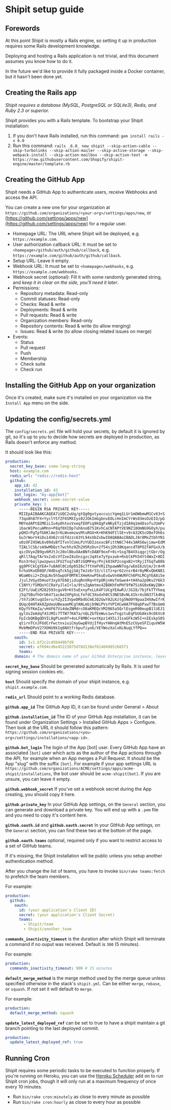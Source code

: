 # Shipit setup guide

## Forewords

At this point Shipit is mostly a Rails engine, so setting it up in production requires some Rails development knowledge.

Deploying and hosting a Rails application is not trivial, and this document assumes you know how to do it.

In the future we'd like to provide it fully packaged inside a Docker container, but it hasn't been done yet.

## Creating the Rails app

*Shipit requires a database (MySQL, PostgreSQL or SQLite3), Redis, and Ruby 2.3 or superior.*

Shipit provides you with a Rails template. To bootstrap your Shipit installation:

1. If you don't have Rails installed, run this command: `gem install rails -v 6.0`
2. Run this command:  `rails _6.0_ new shipit --skip-action-cable --skip-turbolinks --skip-action-mailer --skip-active-storage --skip-webpack-install --skip-action-mailbox --skip-action-text -m https://raw.githubusercontent.com/Shopify/shipit-engine/master/template.rb`

## Creating the GitHub App

Shipit needs a GitHub App to authenticate users, receive Webhooks and access the API.

You can create a new one for your organization at `https://github.com/organizations/<your-org>/settings/apps/new`, or [https://github.com/settings/apps/new](https://github.com/settings/apps/new) for a regular user.

  - Homepage URL: The URL where Shipit will be deployed, e.g. `https://example.com`.
  - User authorization callback URL: It must be set to `<homepage>/github/auth/github/callback`, e.g. `https://example.com/github/auth/github/callback`.
  - Setup URL: Leave it empty.
  - Webhook URL: It must be set to `<homepage>/webhooks`, e.g. `https://example.com/webhooks`.
  - Webhook secret (optional): Fill it with some randomly generated string, and *keep it in clear on the side, you'll need it later*.
  - Permissions:
    - Repository metadata: Read-only
    - Commit statuses: Read-only
    - Checks: Read & write
    - Deployments: Read & write
    - Pull requests: Read & write
    - Organization members: Read-only
    - Repository contents: Read & write (to allow merging)
    - Issues: Read & write (to allow closing related issues on merge)
  - Events:
    - Status
    - Pull request
    - Push
    - Membership
    - Check suite
    - Check run

## Installing the GitHub App on your organization

Once it's created, make sure it's installed on your organization via the `Install App` menu on the side.

## Updating the config/secrets.yml

The `config/secrets.yml` file will hold your secrets, by default it is ignored by git, so it's up to you to decide how secrets are deployed in production, as Rails doesn't enforce any method.

It should look like this:

```yaml
production:
  secret_key_base: some-long-string
  host: example.com
  redis_url: "redis://redis-host"
  github:
    app_id: 42
    installation_id: 43
    bot_login: "my-app[bot]"
    webhook_secret: some-secret-value
    private_key: |
      -----BEGIN RSA PRIVATE KEY-----
      MIIEpAIBAAKCAQEA7iUQC2uUq/gtQg0gxtyaccuicYgmq1LUr1mOWbmwM1Cv63+S
      73qo8h87FX+YyclY5fZF6SMXIys02JOkImGgbnvEOLcHnImCYrWs03msOzEIO/pG
      M0YedAPtQ2MEiLIu4y8htosVxeqfEOPiq9kQgFxNKyETzjdIA9q1md8sofuJUmPv
      ibacW1PecuAMnn+P8qf0XIDp7uh6noB751KvhCaCNTAPtVE9NZ18OmNG9GOyX/pu
      pQHIrPgTpTG6KlAe3r6LWvemzwsMtuRGU+K+KhK9dFIlSE+v9rA32KScO8efOh6s
      Gu3rWorV4iDu14U62rzEfdzzc63YL94sUbZxbwIDAQABAoIBADLJ8r8MxZtbhYN1
      u0zOFZ45WL6v09dsBfITvnlCUeLPzYUDIzoxxcBFittN6C744x3ARS6wjimw+EdM
      TZALlCSb/sA9wMDQzt7wchhz9Zh2H5RzDu+2f54sjDh38KqancdT8PO2fAFGxX/b
      qicOVyeZB9gv6MJtJc20olBbuXAeBNfcDABF9oxF+0i+Ssg7B4VXiqgcjtGbr/Og
      qRll7AqyTArVx2xEcVfZxeZ4zGnigzcJq4te7yYpxzwk+RxblkPh54Yt4WxZ+8DI
      Rsn3r6ajlpwzpwvsJFU2Txq7xBTzGQMFmy/Pnjk83kP2cogxB2+tRyjITGqTwD8b
      gg9PFCkCgYEA+7u8A0l0Cz6p0SI6c7ftVePVRiIhpawWN7og/wEmI6zUjm/3rA+R
      hrhaVKuOD8QF/HdDsqTck5gjGAjTmJz6r33/cl1Tz+pr62znsrB4r0yMKvQbKN81
      WGaWOsi2+ZXqLNv5h5wpUF0MTKlXHeKnwP5kuEvGwVn6WURFCh6PhLMCgYEA8i5e
      JjulJVGyd5HuoY3xyO7E6DjidsqRnVRq+hYpORjnHvTmSwe4+tH4ha2p9Kv2Y6k3
      C1NYY/fSMQoYCCRaYyJleI+la/9tsZqAmtms4ZB8KhFmPHf9fW75i6G0xKWyZ8K+
      E2Ft/UaEiM282593cguV6+Kt5uExnyPxLLK4FlUCgYEAwRJ/JGI8/7bjFkTTYheq
      j5q75BufhOrU6471acAe2XPgXxLfefdC3Xodxh0CS3NESBvNL4Ikr4sbN37lk4Kq
      /th7iOKtuqUIeru/hZy2I3VpeDRbdGCmEJQ2GwYA2LKztg5Nd0Y9paaIHXAwIfrK
      QUqcQ4HTAk8ZpUeoUBeaaeMCgYANLmbjb9WiPVsYVPIHCwHA7PX8qbPxwT7BsGmO
      KQyfVfKmZa/vH4F67Vi4deZNMdrcO8aKMEQcVM2065a5QrlEsgeR00eupB1lUEJ1
      qylUsZeAdqf43JMIc7TTW77KATa/nQLZbTEeWus1wvTngztuEqFbUGAks9cOkVc8
      FpIcbQKBgQDVIL8gPLmn0f+4oLF8MBC+oxtKpz14X5iJ1saGFkzW5I+nIEskpS0S
      qtirnTCnJFGdCrFwctnxiuiCmyGwpBYdjIfHyvYAHnqAtMnESzCUyeSFZiquVW5W
      MvbMmDPoV27XOHU9kIq6NXtfrkpufiyo6/VEYWozXalxKLNuqLYfPQ==
      -----END RSA PRIVATE KEY-----
    oauth:
      id: Iv1.bf2c2c45b449bfd9
      secret: ef694cd6e45223075d78d138ef014049052665f1
      teams:
    domain: # The domain name of your GitHub Enterprise instance, leave it empty if you use github.com
```

**`secret_key_base`** Should be generated automatically by Rails. It is used for signing session cookies etc.

**`host`** Should specify the domain of your shipit instance, e.g. `shipit.example.com`.

**`redis_url`** Should point to a working Redis database.

**`github.app_id`** The GitHub App ID, it can be found under General > About

**`github.installation_id`** The ID of your GitHub App installation, it can be found under Organization Settings > Installed GitHub Apps > Configure. Then look at the URL it should follow this pattern: `https://github.com/organizations/<you-org>/settings/installations/<app-id>`.

**`github.bot_login`** The login of the App [bot] user. Every GitHub App have an associated `[bot]` user which acts as the author of the App actions through the API, for example when an App merges a Pull Request. It should be the App "slug" with the suffix `[bot]`. For example if your app settings URL is `https://github.com/organizations/ACME/settings/apps/acme-shipit/installations`, the bot user should be `acme-shipit[bot]`. If you are unsure, you can leave it empty.

**`github.webhook_secret`** If you've set a webhook secret during the App creating, you should copy it here.

**`github.private_key`** In your GitHub App settings, on the `General` section, you can generate and download a private key. You will end up with a `.pem` file and you need to copy it's content here.

**`github.oauth.id`** and **`github.oauth.secret`** In your GitHub App settings, on the `General` section, you can find these two at the bottom of the page.

**`github.oauth.teams`** optional, required only if you want to restrict access to a set of GitHub teams.

If it's missing, the Shipit installation will be public unless you setup another authentication method.

After you change the list of teams, you have to invoke `bin/rake teams:fetch` to prefetch the team members.

For example:

```yml
production:
  github:
    oauth:
      id: (your application's Client ID)
      secret: (your application's Client Secret)
      teams:
        - Shipit/team
        - Shipit/another_team
```

**`commands_inactivity_timeout`** is the duration after which Shipit will terminate a command if no ouput was received. Default is `300` (5 minutes).

For example:
```yml
production:
  commands_inactivity_timeout: 900 # 15 minutes
```

**`default_merge_method`** is the merge method used by the merge queue unless specified otherwise in the stack's `shipit.yml`. Can be either `merge`, `rebase`, or `squash`. If not set it will default to `merge`.

For example:
```yml
production:
  default_merge_method: squash
```

**`update_latest_deployed_ref`** can be set to true to have a shipit maintain a git branch pointing to the last deployed commit.

```yml
production:
  update_latest_deployed_ref: true
```

## Running Cron

Shipit requires some periodic tasks to be executed to function properly. If you're running on Heroku, you can use the [Heroku Scheduler](https://devcenter.heroku.com/articles/scheduler) add on to run Shipit cron jobs, though it will only run at a maximum frequency of once every 10 minutes.

 - Run `bin/rake cron:minutely` as close to every minute as possible
 - Run `bin/rake cron:hourly` as close to every hour as possible
